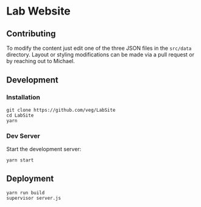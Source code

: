# Lab Website

## Contributing
To modify the content just edit one of the three JSON files in the `src/data` directory. Layout or styling modifications can be made via a pull request or by reaching out to Michael.

## Development

### Installation

```
git clone https://github.com/veg/LabSite
cd LabSite
yarn
```

### Dev Server

Start the development server:

```
yarn start
```

## Deployment

```
yarn run build
supervisor server.js
```
